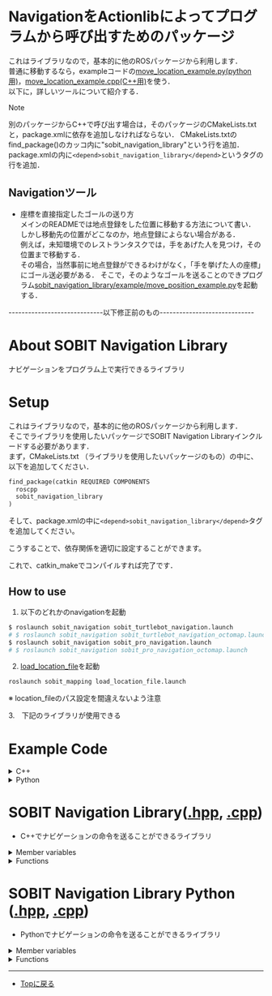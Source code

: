 # NavigationをActionlibによってプログラムから呼び出すためのパッケージ
これはライブラリなので，基本的に他のROSパッケージから利用します．\
普通に移動するなら，exampleコードの[move_location_example.py(python用)](/sobit_navigation_library/example/move_location_example.py)，[move_location_example.cpp(C++用)](/sobit_navigation_library/example/move_location_example.cpp)を使う．\
以下に，詳しいツールについて紹介する．

> [!NOTE]
> 別のパッケージからC++で呼び出す場合は，そのパッケージのCMakeLists.txtと，package.xmlに依存を追加しなければならない．
> CMakeLists.txtのfind_package()のカッコ内に"sobit_navigation_library"という行を追加．
> package.xmlの内に```<depend>sobit_navigation_library</depend>```というタグの行を追加．

## Navigationツール

- 座標を直接指定したゴールの送り方\
    メインのREADMEでは地点登録をした位置に移動する方法について書い．\
    しかし移動先の位置がどこなのか，地点登録によらない場合がある．\
    例えば，未知環境でのレストランタスクでは，手をあげた人を見つけ，その位置まで移動する．\
    その場合，当然事前に地点登録ができるわけがなく，「手を挙げた人の座標」にゴール送必要がある．
    そこで，そのようなゴールを送ることのできプログラム[sobit_navigation_library/example/move_position_example.py](/sobit_navigation_library/example/move_position_example.py)を起動する．




-----------------------------以下修正前のもの-----------------------------

# About SOBIT Navigation Library
ナビゲーションをプログラム上で実行できるライブラリ

# Setup
これはライブラリなので，基本的に他のROSパッケージから利用します．  
そこでライブラリを使用したいパッケージでSOBIT Navigation Libraryインクルードする必要があります．  
まず，CMakeLists.txt （ライブラリを使用したいパッケージのもの）の中に、以下を追加してください．  

```python
find_package(catkin REQUIRED COMPONENTS
  roscpp
  sobit_navigation_library
)
```

そして、package.xmlの中に```<depend>sobit_navigation_library</depend>```タグを追加してください。

こうすることで、依存関係を適切に設定することができます。

これで、catkin_makeでコンパイルすれば完了です．

## How to use
1. 以下のどれかのnavigationを起動
```python
$ roslaunch sobit_navigation sobit_turtlebot_navigation.launch
# $ roslaunch sobit_navigation sobit_turtlebot_navigation_octomap.launch
$ roslaunch sobit_navigation sobit_pro_navigation.launch
# $ roslaunch sobit_navigation sobit_pro_navigation_octomap.launch
```

2. [load_location_file](sobit_mapping/launch/load_location_file.launch)を起動
```python
roslaunch sobit_mapping load_location_file.launch 
```
※ location_fileのパス設定を間違えないよう注意

3.　下記のライブラリが使用できる

# Example Code
<details><summary>C++</summary>

## C++
```cpp
#include <ros/ros.h>
#include <sobit_navigation_library/sobit_navigation_library.hpp>

int main(int argc, char **argv)
{
    ros::init(argc, argv, "test_include_library");
    ros::NodeHandle nh;
    SOBITNavigationStack::SOBITNavigationLibrary nav_lib;
    nav_lib.move2Location( "table_1", false );

    double start_time = ros::Time::now().toSec();
    ros::Rate loop_rate(10);
    while (ros::ok()) {
        double curt_time = ros::Time::now().toSec();
        double elapsed_time = curt_time - start_time;
        if( elapsed_time > 10.0 ) {
            nav_lib.cancelMoving();
            nav_lib.move2Location( "init", false );
            break;
        }
        ros::spinOnce();
        loop_rate.sleep();
    }
    ros::spin();
}
```
</details>

<details><summary>Python</summary>

## Python

```py
#!/usr/bin/env python3
import rospy
from sobit_navigation_module import SOBITNavigationLibraryPython
import sys

def test():
    rospy.init_node('test')
    r = rospy.Rate(1) # 10hz
    ang = 0.8
    args = sys.argv
    nav_lib = SOBITNavigationLibraryPython(args[0]) # args[0] : C++上でros::init()を行うための引数

    nav_lib.move2Location( "table_1", False )
    r = rospy.Rate(10) # 10hz
    while not rospy.is_shutdown():
        rospy.loginfo("move2Location")
        r.sleep()


if __name__ == '__main__':
    try:
        test()
    except rospy.ROSInterruptException: pass

```

</details>

# SOBIT Navigation Library([.hpp](../sobit_navigation_library/include/sobit_navigation_library/sobit_navigation_library.hpp), [.cpp](../sobit_navigation_library/src/sobit_navigation_library.cpp))
- C++でナビゲーションの命令を送ることができるライブラリ

<details><summary>Member variables</summary>

## Member variables
### location_poses_
- ロケーションポーズ配列
```cpp
std::vector<LocationPose> location_poses_
```
- LocationPose
```cpp
class LocationPose {
    public :
        std::string name;
        geometry_msgs::Pose pose;
};
```

### exist_goal_
- ゴールが設定されているか
```cpp
bool exist_goal_
```

### status_id_
- MoveBaseの現在ステータス
```cpp
int status_id_
```

### result_
- 直近のナビゲーションの結果
```cpp
bool result_
```

</details>

<details><summary>Functions</summary>

## Functions
### move2Position
- 移動したい位置(geometry_msgs::Pose型)に移動する
```cpp
bool SOBITNavigationStack::SOBITNavigationLibrary::move2Position( 
    const geometry_msgs::Pose& target_position,     // 目的位置(geometry_msgs::Pose型)
    const std::string& frame_id                     // 基準フレーム
    const bool is_wait = false                      // 移動完了までプログラムを待機させるか
)                   
```

### move2Location
- ロケーションファイルにある位置(std::string型)に移動する
```cpp
bool SOBITNavigationStack::SOBITNavigationLibrary::move2Location( 
    const std::string&  location_name,  // ロケーションファイルにある位置(std::string型)
    const bool is_wait = false          // 移動完了までプログラムを待機させるか
)            
```

### cancelMoving
- 移動をキャンセルする(アクションサーバの処理を中断する)
```cpp
bool SOBITNavigationStack::SOBITNavigationLibrary::cancelMoving( )            
```

### addLocationPose
- ロケーションポジションの追加
```cpp
void addLocationPose( 
    const std::string& name, 
    const std::string& frame_id, 
    const geometry_msgs::Pose& target_position 
)
```
### clearCostmaps
- コストマップのクリア
```cpp
void SOBITNavigationStack::clearCostmaps()
```

### estimatePoseFromLocation
- 現在地を指定したロケーションポーズの位置にする
```cpp
void SOBITNavigationLibrary::estimatePoseFromLocation( const std::string&  location_name )
```

</details>

# SOBIT Navigation Library Python ([.hpp](../sobit_navigation_library/include/sobit_navigation_library/sobit_navigation_library_python.hpp), [.cpp](../sobit_navigation_library/src/sobit_navigation_library_python.cpp))
- Pythonでナビゲーションの命令を送ることができるライブラリ

<details><summary>Member variables</summary>

## Member variables
### exist_goal_
- ゴールが設定されているか
```cpp
bool exist_goal_
```
### status_id_
- MoveBaseの現在ステータス
```cpp
int status_id_
```
### result_
- 直近のナビゲーションの結果
```cpp
bool result_
```

</details>

<details><summary>Functions</summary>

## Functions

### move2Position
- 移動したい位置に移動する(Pybind用)
```cpp
bool SOBITNavigationStack::SOBITNavigationLibrary::move2PositionPy( 
    const float64 x,                // 位置
    const float64 y,                // 位置 
    const float64 z,                // 位置
    const float64 qx,               // 姿勢
    const float64 qy,               // 姿勢 
    const float64 qz,               // 姿勢 
    const float64 qw,               // 姿勢 
    const std::string& frame_id,    // 基準フレーム
    const bool is_wait = false      // 移動完了までプログラムを待機させるか
)          
```
### move2Location
- ロケーションファイルにある位置(std::string型)に移動する
```cpp
bool SOBITNavigationStack::SOBITNavigationLibrary::move2Location( 
    const std::string&  location_name,  // ロケーションファイルにある位置(std::string型)
    const bool is_wait = false          // 移動完了までプログラムを待機させるか
)            
```
### cancelMoving
- 移動をキャンセルする(アクションサーバの処理を中断する)
```cpp
bool SOBITNavigationStack::SOBITNavigationLibrary::cancelMoving( )            
```

### addLocationPosePy
- ロケーションポジションの追加(Pybind用)
```cpp
void addLocationPosePy( 
    const std::string& name, 
    const std::string& frame_id, 
    const float64 x,                // 位置
    const float64 y,                // 位置 
    const float64 z,                // 位置
    const float64 qx,               // 姿勢
    const float64 qy,               // 姿勢 
    const float64 qz,               // 姿勢 
    const float64 qw,               // 姿勢 
)
```

### clearCostmaps
- コストマップのクリア
```cpp
void SOBITNavigationStack::clearCostmaps()
```

### estimatePoseFromLocation
- 現在地を指定したロケーションポーズの位置にする
```cpp
void SOBITNavigationLibrary::estimatePoseFromLocation( const std::string&  location_name )
```

</details>

---

- [Topに戻る](https://github.com/TeamSOBITS/sobit_navigation_stack)
